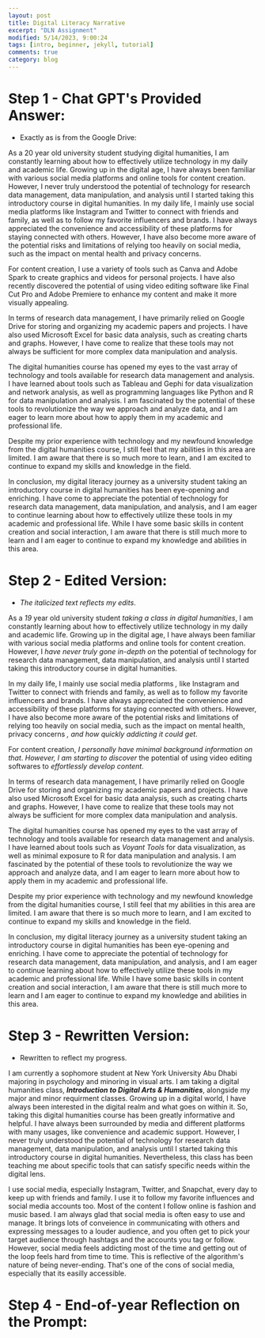 ```yaml
---
layout: post
title: Digital Literacy Narrative
excerpt: "DLN Assignment"
modified: 5/14/2023, 9:00:24
tags: [intro, beginner, jekyll, tutorial]
comments: true
category: blog
---
```


# Step 1 - Chat GPT's Provided Answer:
- Exactly as is from the Google Drive:

As a 20 year old university student studying digital humanities, I am constantly learning about how to effectively utilize technology in my daily and academic life. Growing up in the digital age, I have always been familiar with various social media platforms and online tools for content creation. However, I never truly understood the potential of technology for research data management, data manipulation, and analysis until I started taking this introductory course in digital humanities.
In my daily life, I mainly use social media platforms like Instagram and Twitter to connect with friends and family, as well as to follow my favorite influencers and brands. I have always appreciated the convenience and accessibility of these platforms for staying connected with others. However, I have also become more aware of the potential risks and limitations of relying too heavily on social media, such as the impact on mental health and privacy concerns.

For content creation, I use a variety of tools such as Canva and Adobe Spark to create graphics and videos for personal projects. I have also recently discovered the potential of using video editing software like Final Cut Pro and Adobe Premiere to enhance my content and make it more visually appealing.

In terms of research data management, I have primarily relied on Google Drive for storing and organizing my academic papers and projects. I have also used Microsoft Excel for basic data analysis, such as creating charts and graphs. However, I have come to realize that these tools may not always be sufficient for more complex data manipulation and analysis.

The digital humanities course has opened my eyes to the vast array of technology and tools available for research data management and analysis. I have learned about tools such as Tableau and Gephi for data visualization and network analysis, as well as programming languages like Python and R for data manipulation and analysis. I am fascinated by the potential of these tools to revolutionize the way we approach and analyze data, and I am eager to learn more about how to apply them in my academic and professional life.

Despite my prior experience with technology and my newfound knowledge from the digital humanities course, I still feel that my abilities in this area are limited. I am aware that there is so much more to learn, and I am excited to continue to expand my skills and knowledge in the field.

In conclusion, my digital literacy journey as a university student taking an introductory course in digital humanities has been eye-opening and enriching. I have come to appreciate the potential of technology for research data management, data manipulation, and analysis, and I am eager to continue learning about how to effectively utilize these tools in my academic and professional life. While I have some basic skills in content creation and social interaction, I am aware that there is still much more to learn and I am eager to continue to expand my knowledge and abilities in this area.

# Step 2 - Edited Version:
- *The italicized text reflects my edits*.

As a *19* year old university student *taking a class in digital humanities*, I am constantly learning about how to effectively utilize technology in my daily and academic life. Growing up in the digital age, I have always been familiar with various social media platforms and online tools for content creation. However, I *have never truly gone in-depth on* the potential of technology for research data management, data manipulation, and analysis until I started taking this introductory course in digital humanities.

In my daily life, I mainly use social media platforms *,* like Instagram and Twitter to connect with friends and family, as well as to follow my favorite influencers and brands. I have always appreciated the convenience and accessibility of these platforms for staying connected with others. However, I have also become more aware of the potential risks and limitations of relying too heavily on social media, such as the impact on mental health, privacy concerns *, and how quickly addicting it could get*.

For content creation, *I personally have minimal background information on that*. *However, I am starting to discover* the potential of using video editing softwares to *effortlessly develop content*.

In terms of research data management, I have primarily relied on Google Drive for storing and organizing my academic papers and projects. I have also used Microsoft Excel for basic data analysis, such as creating charts and graphs. However, I have come to realize that these tools may not always be sufficient for more complex data manipulation and analysis.

The digital humanities course has opened my eyes to the vast array of technology and tools available for research data management and analysis. I have learned about tools such as *Voyant Tools* for data visualization, as well as minimal exposure to R for data manipulation and analysis. I am fascinated by the potential of these tools to revolutionize the way we approach and analyze data, and I am eager to learn more about how to apply them in my academic and professional life.

Despite my prior experience with technology and my newfound knowledge from the digital humanities course, I still feel that my abilities in this area are limited. I am aware that there is so much more to learn, and I am excited to continue to expand my skills and knowledge in the field.

In conclusion, my digital literacy journey as a university student taking an introductory course in digital humanities has been eye-opening and enriching. I have come to appreciate the potential of technology for research data management, data manipulation, and analysis, and I am eager to continue learning about how to effectively utilize these tools in my academic and professional life. While I have some basic skills in content creation and social interaction, I am aware that there is still much more to learn and I am eager to continue to expand my knowledge and abilities in this area.

# Step 3 - Rewritten Version:
- Rewritten to reflect my progress.

I am currently a sophomore student at New York University Abu Dhabi majoring in psychology and minoring in visual arts. I am taking a digital humanities class, ***Introduction to Digital Arts & Humanities***, alongside my major and minor requirment classes. Growing up in a digital world, I have always been interested in the digital realm and what goes on within it. So, taking this digital humanities course has been greatly informative and helpful. I have always been surrounded by media and different platforms with many usages, like convenience and academic support. However, I never truly understood the potential of technology for research data management, data manipulation, and analysis until I started taking this introductory course in digital humanities. Nevertheless, this class has been teaching me about specific tools that can satisfy specific needs within the digital lens. 

I use social media, especially Instagram, Twitter, and Snapchat, every day to keep up with friends and family. I use it to follow my favorite influences and social media accounts too. Most of the content I follow online is fashion and music based. I am always glad that social media is often easy to use and manage. It brings lots of conveience in communicating with others and expressing messages to a louder audience, and you often get to pick your target audience through hashtags and the accounts you tag or follow. However, social media feels addicting most of the time and getting out of the loop feels hard from time to time. This is reflective of the algorithm's nature of being never-ending. That's one of the cons of social media, especially that its easilly accessible.

# Step 4 - End-of-year Reflection on the Prompt:
